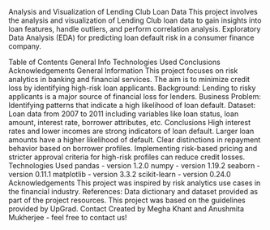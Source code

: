 Analysis and Visualization of Lending Club Loan Data
This project involves the analysis and visualization of Lending Club loan data to gain insights into loan features, handle outliers, and perform correlation analysis. Exploratory Data Analysis (EDA) for predicting loan default risk in a consumer finance company.

Table of Contents
General Info
Technologies Used
Conclusions
Acknowledgements
General Information
This project focuses on risk analytics in banking and financial services.
The aim is to minimize credit loss by identifying high-risk loan applicants.
Background: Lending to risky applicants is a major source of financial loss for lenders.
Business Problem: Identifying patterns that indicate a high likelihood of loan default.
Dataset: Loan data from 2007 to 2011 including variables like loan status, loan amount, interest rate, borrower attributes, etc.
Conclusions
High interest rates and lower incomes are strong indicators of loan default.
Larger loan amounts have a higher likelihood of default.
Clear distinctions in repayment behavior based on borrower profiles.
Implementing risk-based pricing and stricter approval criteria for high-risk profiles can reduce credit losses.
Technologies Used
pandas - version 1.2.0
numpy - version 1.19.2
seaborn - version 0.11.1
matplotlib - version 3.3.2
scikit-learn - version 0.24.0
Acknowledgements
This project was inspired by risk analytics use cases in the financial industry.
References: Data dictionary and dataset provided as part of the project resources.
This project was based on the guidelines provided by UpGrad.
Contact
Created by Megha Khant and Anushmita Mukherjee - feel free to contact us!